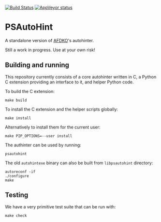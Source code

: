 [![Build Status](https://travis-ci.org/adobe-type-tools/psautohint.svg?branch=master)](https://travis-ci.org/adobe-type-tools/psautohint)
[![AppVeyor status](https://ci.appveyor.com/api/projects/status/frpwwnql34k70drl?svg=true)](https://ci.appveyor.com/project/adobe-type-tools/psautohint)


# PSAutoHint

A standalone version of [AFDKO](https://github.com/adobe-type-tools/afdko)'s
autohinter.

Still a work in progress. Use at your own risk!

## Building and running

This repository currently consists of a core autohinter written in C, a Python C
extension providing an interface to it, and helper Python code.

To build the C extension:

    make build

To install the C extension and the helper scripts globally:

    make install

Alternatively to install them for the current user:

    make PIP_OPTIONS=--user install

The authinter can be used by running:

    psautohint

The old `autohintexe` binary can also be built from `libpsautohint` directory:

    autoreconf -if
    ./configure
    make

## Testing

We have a very primitive test suite that can be run with:

    make check
